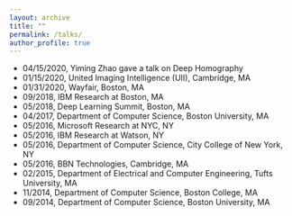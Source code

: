 ```yaml
---
layout: archive
title: ""
permalink: /talks/
author_profile: true
---
```



* 04/15/2020, Yiming Zhao gave a talk on Deep Homography
* 01/15/2020, United Imaging Intelligence (UII), Cambridge, MA
* 01/31/2020, Wayfair, Boston, MA
* 09/2018, IBM Research at Boston, MA
* 05/2018, Deep Learning Summit, Boston, MA
* 04/2017, Department of Computer Science, Boston University, MA
* 05/2016, Microsoft Research at NYC, NY
* 05/2016, IBM Research at Watson, NY
* 05/2016, Department of Computer Science, City College of New York, NY
* 05/2016, BBN Technologies, Cambridge, MA
* 02/2015, Department of Electrical and Computer Engineering, Tufts University, MA
* 11/2014, Department of Computer Science, Boston College, MA
* 09/2014, Department of Computer Science, Boston University, MA
